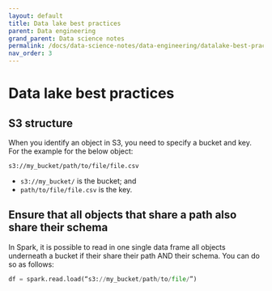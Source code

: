 ```yaml
---
layout: default
title: Data lake best practices
parent: Data engineering
grand_parent: Data science notes
permalink: /docs/data-science-notes/data-engineering/datalake-best-practices/
nav_order: 3
---
```


# Data lake best practices

## S3 structure

When you identify an object in S3, you need to specify a bucket and key. For the example for the below object: 

```
s3://my_bucket/path/to/file/file.csv
```

* `s3://my_bucket/` is the bucket; and
* `path/to/file/file.csv` is the key.

## Ensure that all objects that share a path also share their schema

In Spark, it is possible to read in one single data frame all objects underneath a bucket if their share their path AND their schema. You can do so as follows:

```python
df = spark.read.load(“s3://my_bucket/path/to/file/”)
```
